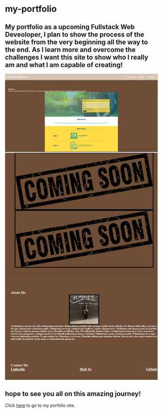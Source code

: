 # my-portfolio
## My portfolio as a upcoming Fullstack Web Deveoloper, I plan to show the process of the website from the very beginning all the way to the end. As I learn more and overcome the challenges I want this site to show who I really am and what I am capable of creating! 

![Screenshot1](.\assets\images\Screenshot_2.png)
![Screenshot2](.\assets\images\Screenshot_3.png)

## hope to see you all on this amazing journey!

Click [here](https://jonathan0212.github.io/my-portfolio/) to go to my porfolio site.


